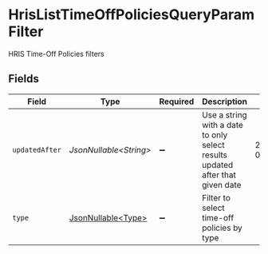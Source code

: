 # HrisListTimeOffPoliciesQueryParamFilter

HRIS Time-Off Policies filters


## Fields

| Field                                                                         | Type                                                                          | Required                                                                      | Description                                                                   | Example                                                                       |
| ----------------------------------------------------------------------------- | ----------------------------------------------------------------------------- | ----------------------------------------------------------------------------- | ----------------------------------------------------------------------------- | ----------------------------------------------------------------------------- |
| `updatedAfter`                                                                | *JsonNullable\<String>*                                                       | :heavy_minus_sign:                                                            | Use a string with a date to only select results updated after that given date | 2020-01-01T00:00:00.000Z                                                      |
| `type`                                                                        | [JsonNullable\<Type>](../../models/operations/Type.md)                        | :heavy_minus_sign:                                                            | Filter to select time-off policies by type                                    |                                                                               |
